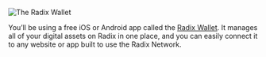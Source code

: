 ![The Radix Wallet](/quests-images/key/1.1-KeyImage_RadixWallet.webp)

You’ll be using a free iOS or Android app called the [Radix Wallet](?glossaryAnchor=radixwallet). It manages all of your digital assets on Radix in one place, and you can easily connect it to any website or app built to use the Radix Network.
